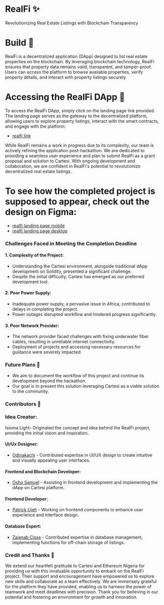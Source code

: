 # RealFi ✨
Revolutionizing Real Estate Listings with Blockchain Transparency

# Build 🧩

RealFi is a decentralized application (DApp) designed to list real estate properties on the blockchain. By leveraging blockchain technology, RealFi ensures that property data remains valid, transparent, and tamper-proof. Users can access the platform to browse available properties, verify property details, and interact with property listings securely.

# Accessing the RealFi DApp 📲

To access the RealFi DApp, simply click on the landing page link provided. The landing page serves as the gateway to the decentralized platform, allowing users to explore property listings, interact with the smart contracts, and engage with the platform:
- [realfi link](https://real-finance.netlify.app)

While RealFi remains a work in progress due to its complexity, our team is actively refining the application post-hackathon. We are dedicated to providing a seamless user experience and plan to submit RealFi as a grant proposal and solution to Cartesi. With ongoing development and collaboration, we are confident in RealFi's potential to revolutionize decentralized real estate listings.

# To see how the completed project is supposed to appear, check out the design on Figma:
- [realfi landing page mobile](https://www.figma.com/file/BhHdrws1O7kQAbVGi4bKvF/RealFi?type=design&node-id=216-428&mode=design&t=8yFao2KJ7VG85wCr-0)
- [realfi landing page desktop](https://www.figma.com/file/BhHdrws1O7kQAbVGi4bKvF/RealFi?type=design&node-id=216-941&mode=design&t=8yFao2KJ7VG85wCr-0)
### Challenges Faced in Meeting the Completion Deadline

#### 1. Complexity of the Project:
   - Understanding the Cartesi environment, alongside traditional dApp development on Solidity, presented a significant challenge.
   - Despite the initial difficulty, Cartesi has emerged as our preferred development tool.

#### 2. Poor Power Supply:
   - Inadequate power supply, a pervasive issue in Africa, contributed to delays in completing the project.
   - Power outages disrupted workflow and hindered progress significantly.

#### 3. Poor Network Provider:
   - The network provider faced challenges with fixing underwater fiber cables, resulting in unreliable internet connectivity.
   - Deployment of projects and accessing necessary resources for guidance were severely impacted.

### Future Plans 👷
   - We aim to document the workflow of this project and continue its development beyond the hackathon.
   - Our goal is to present this solution leveraging Cartesi as a viable solution to the community.
### Contributors 👥

### Idea Creator:
Isioma Light- Originated the concept and idea behind the RealFi project, providing the initial vision and inspiration.

#### Ui/Ux Designer:
- [Odinakachi](https://github.com/kayboymusic) - Contributed expertise in UI/UX design to create intuitive and visually appealing user interfaces.

#### Frontend and Blockchain Developer:
- [Osho Samuel](https://github.com/geekman58748) - Assisting in frontend development and implementing the dApp on Cartesi platform.

#### Frontend Developer:
- [Patrick Ujeh](https://github.com/Paa3k) - Working on frontend components to enhance user experience and interface design.

#### Database Expert:
- [Zaianab Cisse](https://github.com/DBExpert) - Contributed expertise in database management, implementing functions for off-chain storage of listings.
### Credit and Thanks 🥂

We extend our heartfelt gratitude to Cartesi and Ethereum Nigeria for providing us with this invaluable opportunity to embark on the RealFi project. Their support and encouragement have empowered us to explore new skills and collaborate as a team effectively. We are immensely grateful for the platform they have provided, enabling us to harness the power of teamwork and meet deadlines with precision. Thank you for believing in our potential and fostering an environment for growth and innovation.
